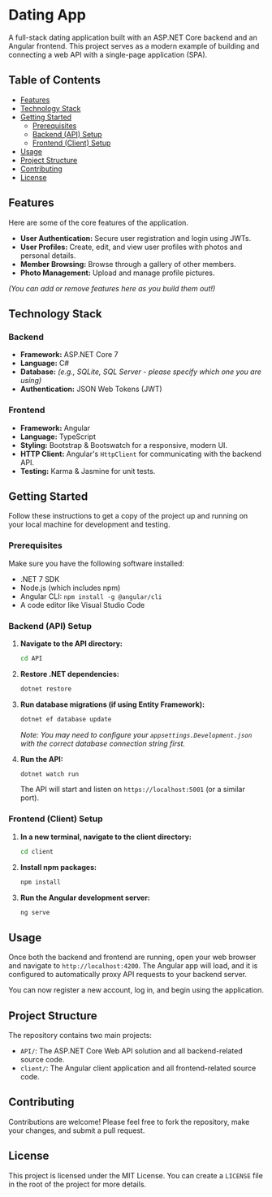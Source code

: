 # Dating App

A full-stack dating application built with an ASP.NET Core backend and an Angular frontend. This project serves as a modern example of building and connecting a web API with a single-page application (SPA).

## Table of Contents

-   [Features](#features)
-   [Technology Stack](#technology-stack)
-   [Getting Started](#getting-started)
    -   [Prerequisites](#prerequisites)
    -   [Backend (API) Setup](#backend-api-setup)
    -   [Frontend (Client) Setup](#frontend-client-setup)
-   [Usage](#usage)
-   [Project Structure](#project-structure)
-   [Contributing](#contributing)
-   [License](#license)

## Features

Here are some of the core features of the application.

-   **User Authentication:** Secure user registration and login using JWTs.
-   **User Profiles:** Create, edit, and view user profiles with photos and personal details.
-   **Member Browsing:** Browse through a gallery of other members.
-   **Photo Management:** Upload and manage profile pictures.

*(You can add or remove features here as you build them out!)*

## Technology Stack

### Backend

-   **Framework:** ASP.NET Core 7
-   **Language:** C#
-   **Database:** *(e.g., SQLite, SQL Server - please specify which one you are using)*
-   **Authentication:** JSON Web Tokens (JWT)

### Frontend

-   **Framework:** Angular
-   **Language:** TypeScript
-   **Styling:** Bootstrap & Bootswatch for a responsive, modern UI.
-   **HTTP Client:** Angular's `HttpClient` for communicating with the backend API.
-   **Testing:** Karma & Jasmine for unit tests.

## Getting Started

Follow these instructions to get a copy of the project up and running on your local machine for development and testing.

### Prerequisites

Make sure you have the following software installed:

-   .NET 7 SDK
-   Node.js (which includes npm)
-   Angular CLI: `npm install -g @angular/cli`
-   A code editor like Visual Studio Code

### Backend (API) Setup

1.  **Navigate to the API directory:**
    ```sh
    cd API
    ```

2.  **Restore .NET dependencies:**
    ```sh
    dotnet restore
    ```

3.  **Run database migrations (if using Entity Framework):**
    ```sh
    dotnet ef database update
    ```
    *Note: You may need to configure your `appsettings.Development.json` with the correct database connection string first.*

4.  **Run the API:**
    ```sh
    dotnet watch run
    ```
    The API will start and listen on `https://localhost:5001` (or a similar port).

### Frontend (Client) Setup

1.  **In a new terminal, navigate to the client directory:**
    ```sh
    cd client
    ```

2.  **Install npm packages:**
    ```sh
    npm install
    ```

3.  **Run the Angular development server:**
    ```sh
    ng serve
    ```

## Usage

Once both the backend and frontend are running, open your web browser and navigate to `http://localhost:4200`. The Angular app will load, and it is configured to automatically proxy API requests to your backend server.

You can now register a new account, log in, and begin using the application.

## Project Structure

The repository contains two main projects:

-   `API/`: The ASP.NET Core Web API solution and all backend-related source code.
-   `client/`: The Angular client application and all frontend-related source code.

## Contributing

Contributions are welcome! Please feel free to fork the repository, make your changes, and submit a pull request.

## License

This project is licensed under the MIT License. You can create a `LICENSE` file in the root of the project for more details.

